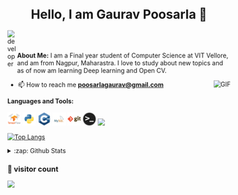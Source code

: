 <h1 align="center" > Hello, I am Gaurav Poosarla 👋</h1>

<!--
**GauravPoosarla/GauravPoosarla** is a ✨ _special_ ✨ repository because its `README.md` (this file) appears on your GitHub profile.!-->

<a href="https://www.linkedin.com/in/gaurav-poosarla-32baa2159/">
<img align="left" alt="developer" width="22px" src="https://cdn.jsdelivr.net/npm/simple-icons@v3/icons/linkedin.svg" />
</a>

<br/>
<br/>

**About Me:**
I am a Final year student of Computer Science at VIT Vellore, and am from Nagpur, Maharastra. I love to study about new topics and as of now am learning Deep learning and Open CV.

<img align="right" alt="GIF" src="https://media.giphy.com/media/USV0ym3bVWQJJmNu3N/giphy.gif"/>


- 📫 How to reach me **poosarlagaurav@gmail.com**

**Languages and Tools:**
<br/>
<br/>
<code><img height="30" src="https://raw.githubusercontent.com/github/explore/80688e429a7d4ef2fca1e82350fe8e3517d3494d/topics/tensorflow/tensorflow.png"></code>
<code><img height="30" src="https://raw.githubusercontent.com/github/explore/80688e429a7d4ef2fca1e82350fe8e3517d3494d/topics/python/python.png"></code>
<code><img height="30" src="https://raw.githubusercontent.com/github/explore/80688e429a7d4ef2fca1e82350fe8e3517d3494d/topics/cpp/cpp.png"></code>
<code><img height="30" src="https://raw.githubusercontent.com/github/explore/80688e429a7d4ef2fca1e82350fe8e3517d3494d/topics/mysql/mysql.png"></code>
<code><img height="30" src="https://raw.githubusercontent.com/github/explore/80688e429a7d4ef2fca1e82350fe8e3517d3494d/topics/git/git.png"></code>
<code><img height="30" src="https://raw.githubusercontent.com/github/explore/80688e429a7d4ef2fca1e82350fe8e3517d3494d/topics/terminal/terminal.png"></code>
<code><img height="30" src="https://upload.wikimedia.org/wikipedia/commons/thumb/1/10/CSS3_and_HTML5_logos_and_wordmarks.svg/791px-CSS3_and_HTML5_logos_and_wordmarks.svg.png"></code>


[![Top Langs](https://github-readme-stats.vercel.app/api/top-langs/?username=GauravPoosarla&theme=radical&hide=javascript)](https://github.com/anuraghazra/github-readme-stats)

<details>
  <summary>:zap: Github Stats</summary>
  
  [comment]: <![Gaurav's github stats](https://github-readme-stats.vercel.app/api?username=GauravPoosarla&theme=radical)>
  [![GitHub Streak](http://github-readme-streak-stats.herokuapp.com?user=GauravPoosarla&theme=dark&date_format=M%20j%5B%2C%20Y%5D)](https://git.io/streak-stats)
  
</details>

### 👀 visitor count

<img src="https://profile-counter.glitch.me/GauravPoosarla/count.svg"/>
